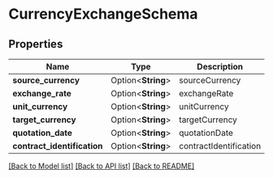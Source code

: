 # CurrencyExchangeSchema

## Properties

| Name                        | Type               | Description            | Notes      |
| --------------------------- | ------------------ | ---------------------- | ---------- |
| **source_currency**         | Option<**String**> | sourceCurrency         | [optional] |
| **exchange_rate**           | Option<**String**> | exchangeRate           | [optional] |
| **unit_currency**           | Option<**String**> | unitCurrency           | [optional] |
| **target_currency**         | Option<**String**> | targetCurrency         | [optional] |
| **quotation_date**          | Option<**String**> | quotationDate          | [optional] |
| **contract_identification** | Option<**String**> | contractIdentification | [optional] |

[[Back to Model list]](../README.md#documentation-for-models) [[Back to API list]](../README.md#documentation-for-api-endpoints) [[Back to README]](../README.md)
